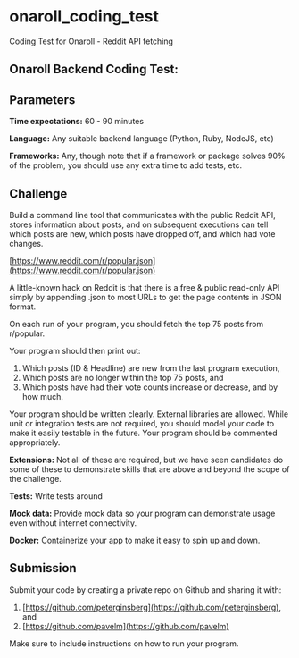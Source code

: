 # onaroll_coding_test
Coding Test for Onaroll - Reddit API fetching

## **Onaroll Backend Coding Test:**

## **Parameters**

**Time expectations:** 60 - 90 minutes

**Language:** Any suitable backend language (Python, Ruby, NodeJS, etc)

**Frameworks:** Any, though note that if a framework or package solves 90% of the problem, you should use any extra time to add tests, etc.

## **Challenge**

Build a command line tool that communicates with the public Reddit API, stores information about posts, and on subsequent executions can tell which posts are new, which posts have dropped off, and which had vote changes.

[https://www.reddit.com/r/popular.json](https://www.reddit.com/r/popular.json)

A little-known hack on Reddit is that there is a free & public read-only API simply by appending .json to most URLs to get the page contents in JSON format.

On each run of your program, you should fetch the top 75 posts from r/popular.

Your program should then print out:

1. Which posts (ID & Headline) are new from the last program execution,
2. Which posts are no longer within the top 75 posts, and
3. Which posts have had their vote counts increase or decrease, and by how much.

Your program should be written clearly. External libraries are allowed. While unit or integration tests are not required, you should model your code to make it easily testable in the future. Your program should be commented appropriately.

**Extensions:** Not all of these are required, but we have seen candidates do some of these to demonstrate skills that are above and beyond the scope of the challenge.

**Tests:** Write tests around

**Mock data:**  Provide mock data so your program can demonstrate usage even without internet connectivity.

**Docker:**  Containerize your app to make it easy to spin up and down.

## **Submission**

Submit your code by creating a private repo on Github and sharing it with:

1. [https://github.com/peterginsberg](https://github.com/peterginsberg), and
2. [https://github.com/pavelm](https://github.com/pavelm) 

Make sure to include instructions on how to run your program.
